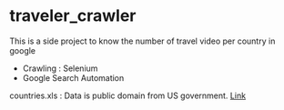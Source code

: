 # traveler_crawler

This is a side project to know the number of travel video per country in google  

* Crawling : Selenium  
* Google Search Automation

countries.xls : Data is public domain from US government.
[Link](http://www.statvision.com/webinars/countries%20of%20the%20world.xls)
